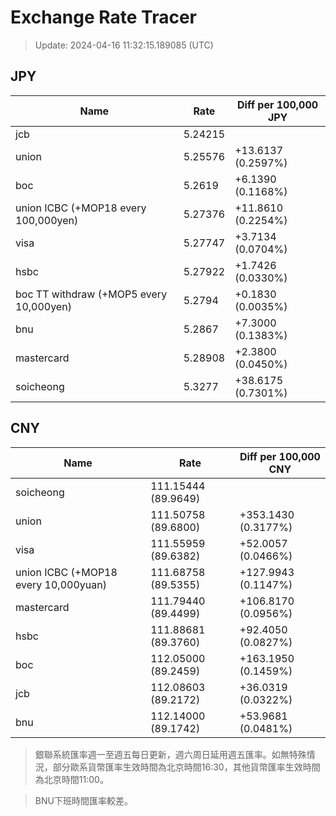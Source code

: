 # Exchange Rate Tracer

> Update: 2024-04-16 11:32:15.189085 (UTC)

## JPY

| Name                                    |    Rate | Diff per 100,000 JPY   |
|-----------------------------------------|---------|------------------------|
| jcb                                     | 5.24215 |                        |
| union                                   | 5.25576 | +13.6137 (0.2597%)     |
| boc                                     | 5.2619  | +6.1390 (0.1168%)      |
| union ICBC (+MOP18 every 100,000yen)    | 5.27376 | +11.8610 (0.2254%)     |
| visa                                    | 5.27747 | +3.7134 (0.0704%)      |
| hsbc                                    | 5.27922 | +1.7426 (0.0330%)      |
| boc TT withdraw (+MOP5 every 10,000yen) | 5.2794  | +0.1830 (0.0035%)      |
| bnu                                     | 5.2867  | +7.3000 (0.1383%)      |
| mastercard                              | 5.28908 | +2.3800 (0.0450%)      |
| soicheong                               | 5.3277  | +38.6175 (0.7301%)     |

## CNY

| Name                                 | Rate                | Diff per 100,000 CNY   |
|--------------------------------------|---------------------|------------------------|
| soicheong                            | 111.15444	(89.9649) |                        |
| union                                | 111.50758	(89.6800) | +353.1430 (0.3177%)    |
| visa                                 | 111.55959	(89.6382) | +52.0057 (0.0466%)     |
| union ICBC (+MOP18 every 10,000yuan) | 111.68758	(89.5355) | +127.9943 (0.1147%)    |
| mastercard                           | 111.79440	(89.4499) | +106.8170 (0.0956%)    |
| hsbc                                 | 111.88681	(89.3760) | +92.4050 (0.0827%)     |
| boc                                  | 112.05000	(89.2459) | +163.1950 (0.1459%)    |
| jcb                                  | 112.08603	(89.2172) | +36.0319 (0.0322%)     |
| bnu                                  | 112.14000	(89.1742) | +53.9681 (0.0481%)     |


> 銀聯系統匯率週一至週五每日更新，週六周日延用週五匯率。如無特殊情況，部分歐系貨幣匯率生效時間為北京時間16:30，其他貨幣匯率生效時間為北京時間11:00。

> BNU下班時間匯率較差。

